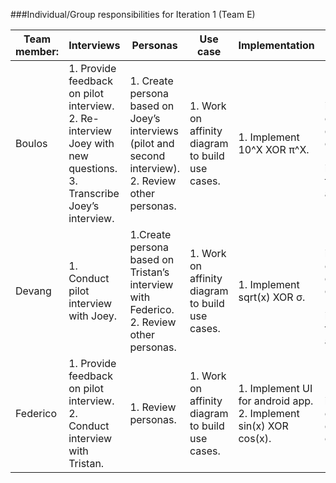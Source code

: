 ###Individual/Group responsibilities for Iteration 1 (Team E)


|Team member:|Interviews|Personas|Use case|Implementation|Testing|Documentation/Glossary|
|------------------|-----------------|-----------------|-----------------|-----------------|-----------------|-----------------|
|Boulos|1. Provide feedback on pilot interview. 2. Re-interview Joey with new questions. 3. Transcribe Joey’s interview.|1. Create persona based on Joey’s interviews (pilot and second interview). 2. Review other personas.|1. Work on affinity diagram to build use cases. |1. Implement 10^X XOR π^X.|1. Review implementation of functions done by others. 2. Review UI implementation for android app.|1. Send documentation for implementation of function to Laurent. 2. Work on glossary.|
|Devang|1. Conduct pilot interview with Joey.| 1.Create persona based on Tristan’s interview with Federico. 2. Review other personas.|1. Work on affinity diagram to build use cases.| 1. Implement sqrt(x) XOR σ.| 1. Review implementation of functions done by others. 2. Review UI implementation for android app.| 1. Send documentation for implementation of function to Laurent. 2. Work on glossary.|
|Federico| 1.	Provide feedback on pilot interview. 2. Conduct interview with Tristan.| 1. Review personas.| 1.	Work on affinity diagram to build use cases.| 1.	Implement UI for android app. 2. Implement sin(x) XOR cos(x).| 1. Review implementation of functions done by  others.| 1.	Send documentation for implementation of function to Laurent. 2. Work on glossary. 3. Organize Github repository into  folders.|

